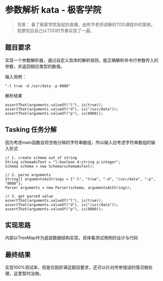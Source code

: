 # 参数解析 kata - 极客学院

> 背景： 看了极客学院发起的直播，由熊节老师讲解的TDD课程中的案例，观摩完后自己以TDD的节奏实现了一遍。

## 题目要求

实现一个参数解析器，通过自定义具体的解析规则，能正确解析命令行参数传入的参数，并返回相应类型的数值。

输入用例：

```
"-l true -d /usr/data -p 8080"
```

解析结果

```
assertThat(arguments.valueOf("l"), is(true));
assertThat(arguments.valueOf("d"), is("/usr/data"));
assertThat(arguments.valueOf("p"), is(8080));
```

## Tasking 任务分解

因为考虑main函数会将空格分隔的字符串数组，所以输入应考虑字符串数组的输入形式

```
// 1. create schema out of string
String schemaAsText = "l:boolean d:string p:integer";
Schema schema = new Schema(schemaAsText);

// 2. parse arguments
String[] argumentsAsStrings = {"-l", "true", "-d", "/usr/data", "-p", "8080"};
Parser arguments = new Parser(schema, argumentsAsStrings);

// 3. get parsed value
assertThat(arguments.valueOf("l"), is(true));
assertThat(arguments.valueOf("d"), is("/usr/data"));
assertThat(arguments.valueOf("p"), is(8080));
```


## 实现思路

内部以TreeMap作为底层数据结构实现，具体看测试用例的设计与代码

## 最终结果

实现100%测试率，但是仅刚好满足题目要求，还可以针对传参错误的情况做处理，这里暂时没做。
